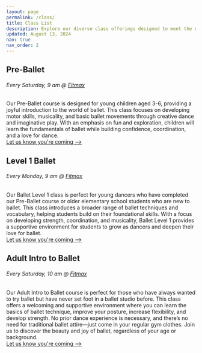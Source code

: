 ```yaml
---
layout: page
permalink: /class/
title: Class List
description: Explore our diverse class offerings designed to meet the needs of dancers of all ages and skill levels.
updated: August 13, 2024
nav: true
nav_order: 2
---
```


## Pre-Ballet
###### Every Saturday, 9 am @ [Fitmax](https://maps.app.goo.gl/JBXejqFpaZuqY8uq5)
Our Pre-Ballet course is designed for young children aged 3-6, providing a joyful introduction to the world of ballet. This class focuses on developing motor skills, musicality, and basic ballet movements through creative dance and imaginative play. With an emphasis on fun and exploration, children will learn the fundamentals of ballet while building confidence, coordination, and a love for dance.  
[Let us know you're coming ⟶](/reservations)

## Level 1 Ballet 
###### Every Monday, 9 am @ [Fitmax](https://maps.app.goo.gl/JBXejqFpaZuqY8uq5)
Our Ballet Level 1 class is perfect for young dancers who have completed our Pre-Ballet course or older elementary school students who are new to ballet. This class introduces a broader range of ballet techniques and vocabulary, helping students build on their foundational skills. With a focus on developing strength, coordination, and musicality, Ballet Level 1 provides a supportive environment for students to grow as dancers and deepen their love for ballet.  
[Let us know you're coming ⟶](/reservations)

## Adult Intro to Ballet
###### Every Saturday, 10 am @ [Fitmax](https://maps.app.goo.gl/JBXejqFpaZuqY8uq5)
Our Adult Intro to Ballet course is perfect for those who have always wanted to try ballet but have never set foot in a ballet studio before. This class offers a welcoming and supportive environment where you can learn the basics of ballet technique, improve your posture, increase flexibility, and develop strength. No prior dance experience is necessary, and there’s no need for traditional ballet attire—just come in your regular gym clothes. Join us to discover the beauty and joy of ballet, regardless of your age or background.  
[Let us know you're coming ⟶](/reservations)